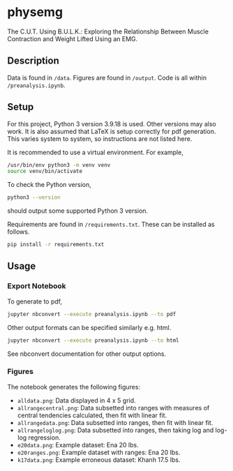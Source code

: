 # physemg
The C.U.T. Using B.U.L.K.: Exploring the Relationship Between Muscle
Contraction and Weight Lifted Using an EMG.

## Description
Data is found in `/data`. Figures are found in `/output`. Code is all within
`/preanalysis.ipynb`.

## Setup
For this project, Python 3 version 3.9.18 is used. Other versions may also
work. It is also assumed that LaTeX is setup correctly for pdf generation. This
varies system to system, so instructions are not listed here.

It is recommended to use a virtual environment. For example,
```sh
/usr/bin/env python3 -m venv venv
source venv/bin/activate
```

To check the Python version,
```sh
python3 --version
```
should output some supported Python 3 version.

Requirements are found in `/requirements.txt`. These can be installed as
follows.
```sh
pip install -r requirements.txt
```

## Usage

### Export Notebook
To generate to pdf,
```sh
jupyter nbconvert --execute preanalysis.ipynb --to pdf  
```

Other output formats can be specified similarly e.g. html.
```sh
jupyter nbconvert --execute preanalysis.ipynb --to html  
```

See nbconvert documentation for other output options.

### Figures
The notebook generates the following figures:
- `alldata.png`: Data displayed in 4 x 5 grid.
- `allrangecentral.png`: Data subsetted into ranges with measures of central
  tendencies calculated, then fit with linear fit.
- `allrangedata.png`: Data subsetted into ranges, then fit with linear fit.
- `allrangeloglog.png`: Data subsetted into ranges, then taking log and log-log
  regression.
- `e20data.png`: Example dataset: Ena 20 lbs.
- `e20ranges.png`: Example dataset with ranges: Ena 20 lbs.
- `k17data.png`: Example erroneous dataset: Khanh 17.5 lbs.
